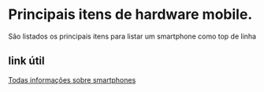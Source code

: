 # Principais itens de hardware mobile.
São listados os principais itens para listar um smartphone como top de linha

## link útil
[Todas informações sobre smartphones](https://www.tudocelular.com/)
